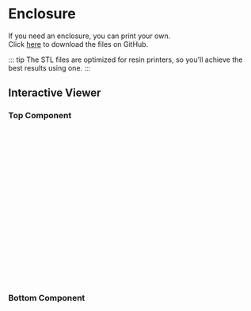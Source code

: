 # Enclosure

If you need an enclosure, you can print your own.\
Click [here](https://github.com/AzonInc/Doorman/blob/master/enclosure) to download the files on GitHub.


::: tip
The STL files are optimized for resin printers, so you'll achieve the best results using one.
:::

## Interactive Viewer
### Top Component
<ClientOnly>
    <div style="aspect-ratio: 16/9; height: auto; margin: 2rem 0; border-radius: 8px; overflow:hidden;">
      <ModelViewer file="https://raw.githubusercontent.com/AzonInc/Doorman/master/enclosure/Top.stl" />
    </div>
</ClientOnly>

### Bottom Component
<ClientOnly>
    <div style="aspect-ratio: 16/9; height: auto; margin: 2rem 0; border-radius: 8px; overflow:hidden;">
      <ModelViewer file="https://raw.githubusercontent.com/AzonInc/Doorman/master/enclosure/Bottom.stl" />
    </div>
</ClientOnly>